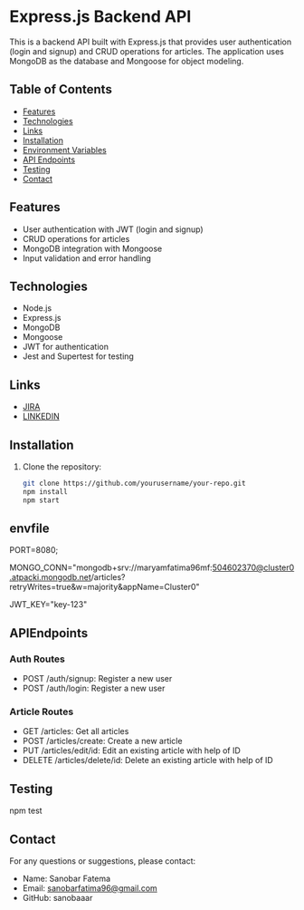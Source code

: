 # Express.js Backend API

This is a backend API built with Express.js that provides user authentication (login and signup) and CRUD operations for articles. The application uses MongoDB as the database and Mongoose for object modeling.

## Table of Contents

- [Features](#features)
- [Technologies](#technologies)
- [Links](#links)
- [Installation](#installation)
- [Environment Variables](#envfile)
- [API Endpoints](#apiendpoints)
- [Testing](#testing)
- [Contact](#contact)

## Features

- User authentication with JWT (login and signup)
- CRUD operations for articles
- MongoDB integration with Mongoose
- Input validation and error handling

## Technologies

- Node.js
- Express.js
- MongoDB
- Mongoose
- JWT for authentication
- Jest and Supertest for testing

 ## Links
- [JIRA](https://sanobarfatima96.atlassian.net/jira/software/projects/KAN/boards/1)
- [LINKEDIN](https://www.linkedin.com/in/sanobarfatema11/)


## Installation

1. Clone the repository:

   ```bash
   git clone https://github.com/yourusername/your-repo.git
   npm install
   npm start

## envfile
PORT=8080;

MONGO_CONN="mongodb+srv://maryamfatima96mf:504602370@cluster0.atpacki.mongodb.net/articles?retryWrites=true&w=majority&appName=Cluster0" 

JWT_KEY="key-123"



## APIEndpoints
### Auth Routes
- POST /auth/signup: Register a new user
- POST /auth/login: Register a new user

### Article Routes
- GET /articles: Get all articles
- POST /articles/create: Create a new article
- PUT /articles/edit/id: Edit an existing article with help of ID 
- DELETE /articles/delete/id:  Delete an existing article with help of ID 

## Testing

npm test

## Contact
For any questions or suggestions, please contact:
- Name: Sanobar Fatema
- Email: sanobarfatima96@gmail.com
- GitHub: sanobaaar




